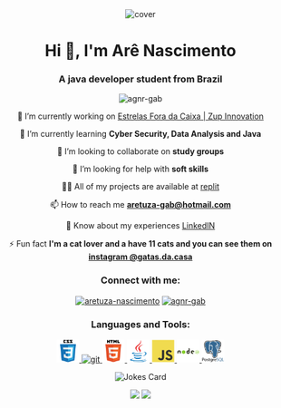 <div align="center">
<img width="100%" height = "250px" src="https://images.pexels.com/photos/1089440/pexels-photo-1089440.jpeg?auto=compress&cs=tinysrgb&dpr=3&h=750&w=1260" alt="cover" />
</div>
<h1 align="center">Hi 👋, I'm Arê Nascimento</h1>
<h3 align="center">A java developer student from Brazil</h3>

<p align="center"> <img src="https://komarev.com/ghpvc/?username=agnr-gab&label=Profile%20views&color=0e75b6&style=flat" alt="agnr-gab" /> </p>

<div align="center">
  
 🔭 I’m currently working on [ Estrelas Fora da Caixa | Zup Innovation](https://www.zup.com.br/estrelas-fora-da-caixa)

 🌱 I’m currently learning **Cyber Security, Data Analysis and Java**

 👯 I’m looking to collaborate on **study groups**

 🤝 I’m looking for help with **soft skills**

 👨‍💻 All of my projects are available at [replit](https://replit.com/@agnrgab)

 📫 How to reach me **aretuza-gab@hotmail.com**

 📄 Know about my experiences [LinkedIN](https://www.linkedin.com/in/aretuza-nascimento/)

 ⚡ Fun fact **I'm a cat lover and a have 11 cats and you can see them on [instagram @gatas.da.casa](https://www.instagram.com/gatas.da.casa/)**
  
</div>

<h3 align="center">Connect with me:</h3>
<p align="center">
<a href="https://linkedin.com/in/aretuza-nascimento" target="blank"><img align="center" src="https://raw.githubusercontent.com/rahuldkjain/github-profile-readme-generator/master/src/images/icons/Social/linked-in-alt.svg" alt="aretuza-nascimento" height="30" width="40" /></a>
<a href="https://codesandbox.com/agnr-gab" target="blank"><img align="center" src="https://cdn.jsdelivr.net/npm/simple-icons@3.0.1/icons/codesandbox.svg" alt="agnr-gab" height="30" width="40" /></a>
</p>

<h3 align="center">Languages and Tools:</h3>
<p align="center"> <a href="https://www.w3schools.com/css/" target="_blank"> <img src="https://raw.githubusercontent.com/devicons/devicon/master/icons/css3/css3-original-wordmark.svg" alt="css3" width="40" height="40"/> </a> <a href="https://git-scm.com/" target="_blank"> <img src="https://www.vectorlogo.zone/logos/git-scm/git-scm-icon.svg" alt="git" width="40" height="40"/> </a> <a href="https://www.w3.org/html/" target="_blank"> <img src="https://raw.githubusercontent.com/devicons/devicon/master/icons/html5/html5-original-wordmark.svg" alt="html5" width="40" height="40"/> </a> <a href="https://www.java.com" target="_blank"> <img src="https://raw.githubusercontent.com/devicons/devicon/master/icons/java/java-original.svg" alt="java" width="40" height="40"/> </a> <a href="https://developer.mozilla.org/en-US/docs/Web/JavaScript" target="_blank"> <img src="https://raw.githubusercontent.com/devicons/devicon/master/icons/javascript/javascript-original.svg" alt="javascript" width="40" height="40"/> </a> <a href="https://nodejs.org" target="_blank"> <img src="https://raw.githubusercontent.com/devicons/devicon/master/icons/nodejs/nodejs-original-wordmark.svg" alt="nodejs" width="40" height="40"/> </a> <a href="https://www.postgresql.org" target="_blank"> <img src="https://raw.githubusercontent.com/devicons/devicon/master/icons/postgresql/postgresql-original-wordmark.svg" alt="postgresql" width="40" height="40"/> </a> </p>

<div align="center">
  
![Jokes Card](https://readme-jokes.vercel.app/api?theme=default)
  

<img height="180em" src="https://github-readme-stats.vercel.app/api?username=agnr-gab&show_icons=true&theme=cobalt&include_all_commits=true&count_private=true"/>
<img height="180em" src="https://github-readme-stats.vercel.app/api/top-langs/?username=agnr-gab&layout=compact&langs_count=7&theme=cobalt"/>
</div>

